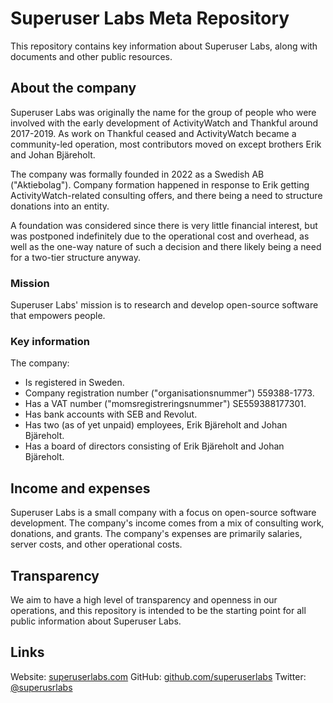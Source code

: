 Superuser Labs Meta Repository
==============================

This repository contains key information about Superuser Labs, along with documents and other public resources.

## About the company

Superuser Labs was originally the name for the group of people who were involved with the early development of ActivityWatch and Thankful around 2017-2019. 
As work on Thankful ceased and ActivityWatch became a community-led operation, most contributors moved on except brothers Erik and Johan Bjäreholt.

The company was formally founded in 2022 as a Swedish AB ("Aktiebolag"). 
Company formation happened in response to Erik getting ActivityWatch-related consulting offers, and there being a need to structure donations into an entity. 

A foundation was considered since there is very little financial interest, but was postponed indefinitely due to the operational cost and overhead, as well as the one-way nature of such a decision and there likely being a need for a two-tier structure anyway.

### Mission

Superuser Labs' mission is to research and develop open-source software that empowers people.

### Key information

The company:

 - Is registered in Sweden.
 - Company registration number ("organisationsnummer") 559388-1773.
 - Has a VAT number ("momsregistreringsnummer") SE559388177301.
 - Has bank accounts with SEB and Revolut.
 - Has two (as of yet unpaid) employees, Erik Bjäreholt and Johan Bjäreholt.
 - Has a board of directors consisting of Erik Bjäreholt and Johan Bjäreholt.

## Income and expenses

Superuser Labs is a small company with a focus on open-source software development. The company's income comes from a mix of consulting work, donations, and grants. The company's expenses are primarily salaries, server costs, and other operational costs.

## Transparency

We aim to have a high level of transparency and openness in our operations, and this repository is intended to be the starting point for all public information about Superuser Labs.

## Links

Website: [superuserlabs.com](https://superuserlabs.com)
GitHub: [github.com/superuserlabs](https://github.com/superuserlabs)
Twitter: [@superusrlabs](https://twitter.com/superusrlabs)
